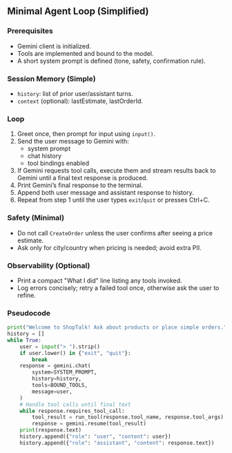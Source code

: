 ## Minimal Agent Loop (Simplified)

### Prerequisites
- Gemini client is initialized.
- Tools are implemented and bound to the model.
- A short system prompt is defined (tone, safety, confirmation rule).

### Session Memory (Simple)
- `history`: list of prior user/assistant turns.
- `context` (optional): lastEstimate, lastOrderId.

### Loop
1) Greet once, then prompt for input using `input()`.
2) Send the user message to Gemini with:
   - system prompt
   - chat history
   - tool bindings enabled
3) If Gemini requests tool calls, execute them and stream results back to Gemini until a final text response is produced.
4) Print Gemini’s final response to the terminal.
5) Append both user message and assistant response to history.
6) Repeat from step 1 until the user types `exit`/`quit` or presses Ctrl+C.

### Safety (Minimal)
- Do not call `CreateOrder` unless the user confirms after seeing a price estimate.
- Ask only for city/country when pricing is needed; avoid extra PII.

### Observability (Optional)
- Print a compact "What I did" line listing any tools invoked.
- Log errors concisely; retry a failed tool once, otherwise ask the user to refine.

### Pseudocode
```python
print("Welcome to ShopTalk! Ask about products or place simple orders.")
history = []
while True:
    user = input("> ").strip()
    if user.lower() in {"exit", "quit"}:
        break
    response = gemini.chat(
        system=SYSTEM_PROMPT,
        history=history,
        tools=BOUND_TOOLS,
        message=user,
    )
    # Handle tool calls until final text
    while response.requires_tool_call:
        tool_result = run_tool(response.tool_name, response.tool_args)
        response = gemini.resume(tool_result)
    print(response.text)
    history.append({"role": "user", "content": user})
    history.append({"role": "assistant", "content": response.text})
```


